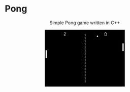 <p align="center"> 
  <h1> Pong </h1>
</p>
<p align="center"> 
Simple Pong game written in C++
</p> 
<p align="center">
  <img src="https://github.com/harthoric/Pong/blob/master/Pong%20Game.gif" width="50%" height="50%"/>
</p>
